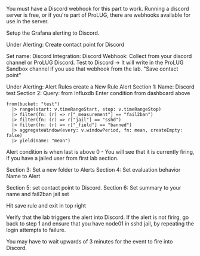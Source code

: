 You must have a Discord webhook for this part to work. Running a discord server is free, or if you're part of ProLUG, there are webhooks available for use in the server.

Setup the Grafana alerting to Discord.

Under Alerting: Create contact point for Discord

Set name: Discord
Integration: Discord
Webhook: Collect from your discord channel or ProLUG Discord.
Test to Discord -> It will write in the ProLUG Sandbox channel if you use that webhook from the lab.
"Save contact point"

Under Alerting: Alert Rules create a New Rule Alert
Section 1: Name: Discord test
Section 2: Query: from Influxdb
Enter condition from dashboard above

```plain
from(bucket: "test")
  |> range(start: v.timeRangeStart, stop: v.timeRangeStop)
  |> filter(fn: (r) => r["_measurement"] == "fail2ban")
  |> filter(fn: (r) => r["jail"] == "sshd")
  |> filter(fn: (r) => r["_field"] == "banned")
  |> aggregateWindow(every: v.windowPeriod, fn: mean, createEmpty: false)
  |> yield(name: "mean")
```

Alert condition is when last is above 0 - You will see that it is currently firing, if you have a jailed user from first lab section.

Section 3: Set a new folder to Alerts
Section 4: Set evaluation behavior Name to Alert

Section 5: set contact point to Discord.
Section 6: Set summary to your name and fail2ban jail set

Hit save rule and exit in top right

Verify that the lab triggers the alert into Discord. If the alert is not firirg, go back to step 1 and ensure that you have node01 in sshd jail, by repeating the login attempts to failure. 

You may have to wait upwards of 3 minutes for the event to fire into Discord.






